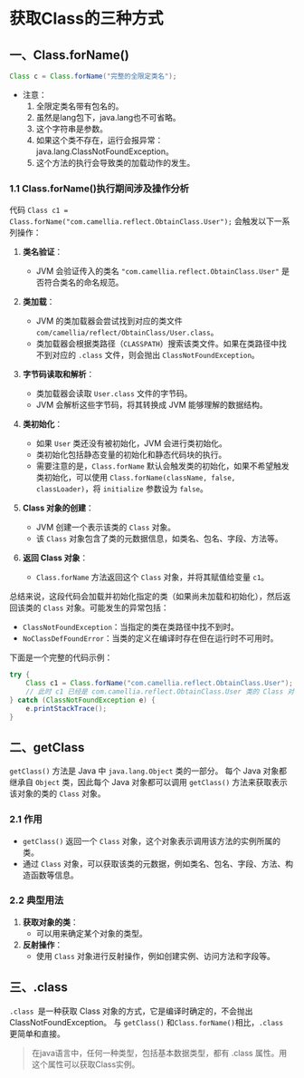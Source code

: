 # 获取Class的三种方式

## 一、Class.forName()

```java
Class c = Class.forName("完整的全限定类名");
```

- 注意：
    1. 全限定类名带有包名的。
    2. 虽然是lang包下，java.lang也不可省略。
    3. 这个字符串是参数。
    4. 如果这个类不存在，运行会报异常：java.lang.ClassNotFoundException。
    5. 这个方法的执行会导致类的加载动作的发生。


### 1.1 Class.forName()执行期间涉及操作分析

代码 `Class c1 = Class.forName("com.camellia.reflect.ObtainClass.User");` 会触发以下一系列操作：

1. **类名验证**：
    - JVM 会验证传入的类名 `"com.camellia.reflect.ObtainClass.User"` 是否符合类名的命名规范。

2. **类加载**：
    - JVM 的类加载器会尝试找到对应的类文件 `com/camellia/reflect/ObtainClass/User.class`。
    - 类加载器会根据类路径（`CLASSPATH`）搜索该类文件。如果在类路径中找不到对应的 `.class` 文件，则会抛出 `ClassNotFoundException`。

3. **字节码读取和解析**：
    - 类加载器会读取 `User.class` 文件的字节码。
    - JVM 会解析这些字节码，将其转换成 JVM 能够理解的数据结构。

4. **类初始化**：
    - 如果 `User` 类还没有被初始化，JVM 会进行类初始化。
    - 类初始化包括静态变量的初始化和静态代码块的执行。
    - 需要注意的是，`Class.forName` 默认会触发类的初始化，如果不希望触发类初始化，可以使用 `Class.forName(className, false, classLoader)`，将 `initialize` 参数设为 `false`。

5. **Class 对象的创建**：
    - JVM 创建一个表示该类的 `Class` 对象。
    - 该 `Class` 对象包含了类的元数据信息，如类名、包名、字段、方法等。

6. **返回 Class 对象**：
    - `Class.forName` 方法返回这个 `Class` 对象，并将其赋值给变量 `c1`。

总结来说，这段代码会加载并初始化指定的类（如果尚未加载和初始化），然后返回该类的 `Class` 对象。可能发生的异常包括：
- `ClassNotFoundException`：当指定的类在类路径中找不到时。
- `NoClassDefFoundError`：当类的定义在编译时存在但在运行时不可用时。

下面是一个完整的代码示例：

```java
try {
    Class c1 = Class.forName("com.camellia.reflect.ObtainClass.User");
    // 此时 c1 已经是 com.camellia.reflect.ObtainClass.User 类的 Class 对象
} catch (ClassNotFoundException e) {
    e.printStackTrace();
}
```

## 二、getClass

`getClass()` 方法是 Java 中 `java.lang.Object` 类的一部分。
每个 Java 对象都继承自 `Object` 类，因此每个 Java 对象都可以调用 `getClass()` 方法来获取表示该对象的类的 `Class` 对象。

### 2.1 作用
- `getClass()` 返回一个 `Class` 对象，这个对象表示调用该方法的实例所属的类。
- 通过 `Class` 对象，可以获取该类的元数据，例如类名、包名、字段、方法、构造函数等信息。

### 2.2 典型用法
1. **获取对象的类**：
    - 可以用来确定某个对象的类型。
2. **反射操作**：
    - 使用 `Class` 对象进行反射操作，例如创建实例、访问方法和字段等。

    
## 三、.class

`.class `是一种获取 Class 对象的方式，它是编译时确定的，不会抛出 ClassNotFoundException。
与 `getClass()` 和` Class.forName() `相比，`.class `更简单和直接。

> 在java语言中，任何一种类型，包括基本数据类型，都有 .class 属性。用这个属性可以获取Class实例。
